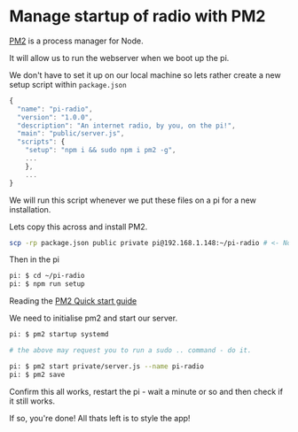 # Manage startup of radio with PM2

[PM2](http://pm2.keymetrics.io/) is a process manager for Node.

It will allow us to run the webserver when we boot up the pi.

We don't have to set it up on our local machine so lets rather create a new setup script within `package.json`

```js
{
  "name": "pi-radio",
  "version": "1.0.0",
  "description": "An internet radio, by you, on the pi!",
  "main": "public/server.js",
  "scripts": {
    "setup": "npm i && sudo npm i pm2 -g",
    ...
    },
    ...
}
```

We will run this script whenever we put these files on a pi for a new installation.

Lets copy this across and install PM2.

```bash
scp -rp package.json public private pi@192.168.1.148:~/pi-radio # <- Note this is not the pi's shell!
```

Then in the pi

```bash
pi: $ cd ~/pi-radio
pi: $ npm run setup
```

Reading the [PM2 Quick start guide](http://pm2.keymetrics.io/docs/usage/quick-start/)

We need to initialise pm2 and start our server.

```bash
pi: $ pm2 startup systemd

# the above may request you to run a sudo .. command - do it.

pi: $ pm2 start private/server.js --name pi-radio
pi: $ pm2 save
```

Confirm this all works, restart the pi - wait a minute or so and then check if it still works.

If so, you're done! All thats left is to style the app!
